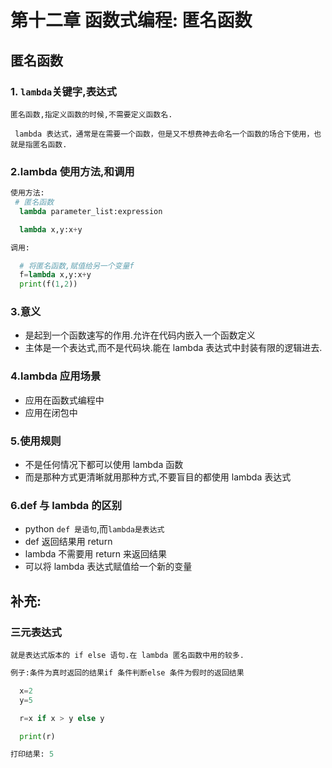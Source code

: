 # 第十二章 函数式编程: 匿名函数

## 匿名函数

### 1. `lambda`关键字,表达式

    匿名函数,指定义函数的时候,不需要定义函数名.

     lambda 表达式，通常是在需要一个函数，但是又不想费神去命名一个函数的场合下使用，也就是指匿名函数.

### 2.lambda 使用方法,和调用

```py
使用方法:
 # 匿名函数
  lambda parameter_list:expression

  lambda x,y:x+y

```

```py
调用:

  # 将匿名函数,赋值给另一个变量f
  f=lambda x,y:x+y
  print(f(1,2))

```

### 3.意义

- 是起到一个函数速写的作用.允许在代码内嵌入一个函数定义
- 主体是一个表达式,而不是代码块.能在 lambda 表达式中封装有限的逻辑进去.

### 4.lambda 应用场景

- 应用在函数式编程中
- 应用在闭包中

### 5.使用规则

- 不是任何情况下都可以使用 lambda 函数
- 而是那种方式更清晰就用那种方式,不要盲目的都使用 lambda 表达式

### 6.def 与 lambda 的区别

- python `def 是语句`,而`lambda是表达式`
- def 返回结果用 return
- lambda 不需要用 return 来返回结果
- 可以将 lambda 表达式赋值给一个新的变量

## 补充:

### 三元表达式

    就是表达式版本的 if else 语句.在 lambda 匿名函数中用的较多.

```py
例子:条件为真时返回的结果if 条件判断else 条件为假时的返回结果

  x=2
  y=5

  r=x if x > y else y

  print(r)

```

```py
打印结果: 5
```
